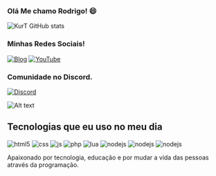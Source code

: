 ### <b>Olá Me chamo Rodrigo! 😄</b>


![KurT GitHub stats](https://github-readme-stats.vercel.app/api?username=rodrigokumstat&show_icons=true&theme=dracula)

### <b>Minhas Redes Sociais!</b>

[![Blog](https://img.shields.io/badge/dev.to-0A0A0A?style=for-the-badge&logo=devdotto&logoColor=white)](https://sujeitoprogramador.com)
[![YouTube](https://img.shields.io/badge/YouTube-FF0000?style=for-the-badge&logo=youtube&logoColor=white)](https://www.youtube.com/channel/UChhwYMTRC3Nrct-xXycbEjw)
### <b>Comunidade no Discord.</b>

[![Discord](https://img.shields.io/badge/Discord-7289DA?style=for-the-badge&logo=discord&logoColor=white)](https://discord.gg/rBg7ndguAt)

![Alt text](https://images-ext-2.discordapp.net/external/01-2JD-Sf_3Vv16B_Ti8PG4U3H_gJ0SElwIDohhA3y8/https/i.imgur.com/0ZiDULn.gif?width=374&height=48 "a title")



## <b>Tecnologias que eu uso no meu dia</b>

<div style="display: inline_block">
  <img align="center" alt="html5" src="https://img.shields.io/badge/HTML5-E34F26?style=for-the-badge&logo=html5&logoColor=white" />
  <img align="center" alt="css" src="https://img.shields.io/badge/CSS3-1572B6?style=for-the-badge&logo=css3&logoColor=white" />
  <img align="center" alt="js" src="https://img.shields.io/badge/JavaScript-F7DF1E?style=for-the-badge&logo=javascript&logoColor=black" />
  <img align="center" alt="php" src="https://img.shields.io/badge/PHP-777BB4?style=for-the-badge&logo=php&logoColor=white" />
  <img align="center" alt="lua" src="https://img.shields.io/badge/Lua-2C2D72?style=for-the-badge&logo=lua&logoColor=white" />
  <img align="center" alt="nodejs" src="https://img.shields.io/badge/Node.js-43853D?style=for-the-badge&logo=node.js&logoColor=white" />
    <img align="center" alt="nodejs" src="https://img.shields.io/badge/MySQL-00000F?style=for-the-badge&logo=mysql&logoColor=white" />
      <img align="center" alt="nodejs" src="https://img.shields.io/badge/MySQL-00000F?style=for-the-badge&logo=mysql&logoColor=white" /
</div><br/>

Apaixonado por tecnologia, educação e por mudar a vida das pessoas através da programação.
